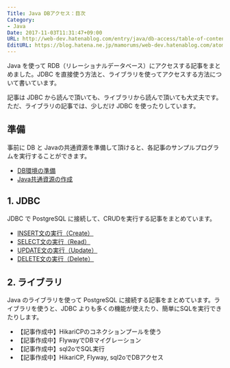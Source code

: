 ```yaml
---
Title: Java DBアクセス：目次
Category:
- Java
Date: 2017-11-03T11:31:47+09:00
URL: http://web-dev.hatenablog.com/entry/java/db-access/table-of-contents
EditURL: https://blog.hatena.ne.jp/mamorums/web-dev.hatenablog.com/atom/entry/8599973812314001883
---
```


Java を使って RDB（リレーショナルデータベース）にアクセスする記事をまとめました。JDBC を直接使う方法と、ライブラリを使ってアクセスする方法について書いています。

記事は JDBC から読んで頂いても、ライブラリから読んで頂いても大丈夫です。ただ、ライブラリの記事では、少しだけ JDBC を使ったりしています。


## 準備
事前に DB と Javaの共通資源を準備して頂けると、各記事のサンプルプログラムを実行することができます。

- [DB環境の準備](/entry/java/db-access/postgresql/db-env)
- [Java共通資源の作成](/entry/java/db-access/postgresql/java-project-common-class)


## 1. JDBC
JDBC で PostgreSQL に接続して、CRUDを実行する記事をまとめています。

- [INSERT文の実行（Create）](/entry/java/db-access/jdbc/crud/insert)
- [SELECT文の実行（Read）](/entry/java/db-access/jdbc/crud/select)
- [UPDATE文の実行（Update）](/entry/java/db-access/jdbc/crud/update)
- [DELETE文の実行（Delete）](/entry/java/db-access/jdbc/crud/delete)


## 2. ライブラリ
Java のライブラリを使って PostgreSQL に接続する記事をまとめています。ライブラリを使うと、JDBC よりも多くの機能が使えたり、簡単にSQLを実行できたりします。

- 【記事作成中】HikariCPのコネクションプールを使う
- 【記事作成中】FlywayでDBマイグレーション
- 【記事作成中】sql2oでSQL実行
- 【記事作成中】HikariCP, Flyway, sql2oでDBアクセス
